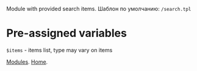 
Module with provided search items.
Шаблон по умолчанию: `/search.tpl`

# Pre-assigned variables

`$items` - items list, type may vary on items


[Modules](index.md).
[Home](../index.md).
